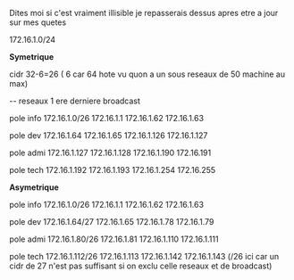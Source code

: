 Dites moi si c'est vraiment illisible je repasserais dessus apres etre a jour sur mes quetes 



172.16.1.0/24 


**Symetrique** 


cidr 32-6=26 ( 6 car 64 hote vu quon a un sous reseaux de 50 machine au max) 

--                    reseaux        1 ere            derniere         broadcast 


pole info           172.16.1.0/26  172.16.1.1       172.16.1.62      172.16.1.63

pole dev		        172.16.1.64  172.16.1.65      172.16.1.126    172.16.1.127

pole admi		        172.16.1.127   172.16.1.128     172.16.1.190     172.16.191

pole tech		        172.16.1.192   172.16.1.193     172.16.1.254     172.16.255

**Asymetrique**


pole info           172.16.1.0/26        172.16.1.1      172.16.1.62      172.16.1.63

pole dev            172.16.1.64/27       172.16.1.65     172.16.1.78      172.16.1.79

pole admi           172.16.1.80/26       172.16.1.81     172.16.1.110     172.16.1.111

pole tech           172.16.1.112/26      172.16.1.113    172.16.1.142     172.16.1.143          (/26 ici car un cidr de 27 n'est pas suffisant si on exclu celle reseaux et de broadcast)
